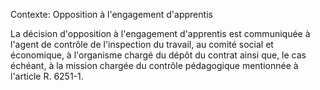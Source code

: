 Contexte: Opposition à l'engagement d'apprentis

La décision d'opposition à l'engagement d'apprentis est communiquée à l'agent de contrôle de l'inspection du travail, au comité social et économique, à l'organisme chargé du dépôt du contrat ainsi que, le cas échéant, à la mission chargée du contrôle pédagogique mentionnée à l'article R. 6251-1.